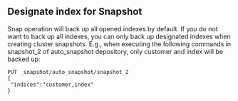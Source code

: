 ## Designate index for Snapshot
Snap operation will back up all opened indexes by default. If you do not want to back up all indexes, you can only back up designated indexes when creating cluster snapshots. E.g., when executing the following commands in snapshot_2 of auto_snapshot depository, only customer and index will be backed up:</br>

```
PUT _snapshot/auto_snapshot/snapshot_2
{
 "indices":"customer,index"
}
```
